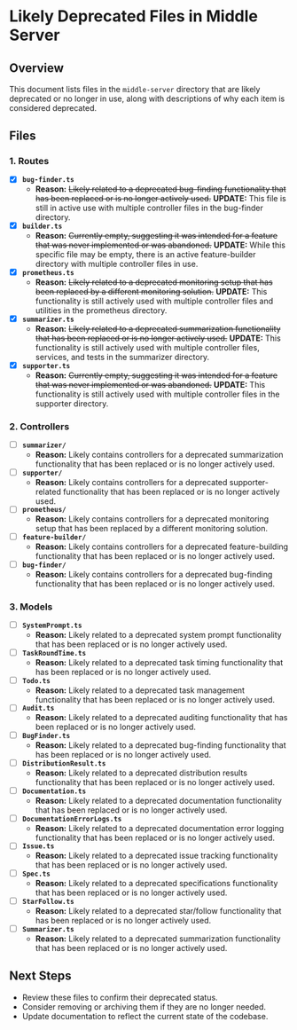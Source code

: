 # Likely Deprecated Files in Middle Server

## Overview
This document lists files in the `middle-server` directory that are likely deprecated or no longer in use, along with descriptions of why each item is considered deprecated.

## Files

### 1. **Routes**
- [x] **`bug-finder.ts`**
  - **Reason:** ~~Likely related to a deprecated bug-finding functionality that has been replaced or is no longer actively used.~~ **UPDATE:** This file is still in active use with multiple controller files in the bug-finder directory.
- [x] **`builder.ts`**
  - **Reason:** ~~Currently empty, suggesting it was intended for a feature that was never implemented or was abandoned.~~ **UPDATE:** While this specific file may be empty, there is an active feature-builder directory with multiple controller files in use.
- [x] **`prometheus.ts`**
  - **Reason:** ~~Likely related to a deprecated monitoring setup that has been replaced by a different monitoring solution.~~ **UPDATE:** This functionality is still actively used with multiple controller files and utilities in the prometheus directory.
- [x] **`summarizer.ts`**
  - **Reason:** ~~Likely related to a deprecated summarization functionality that has been replaced or is no longer actively used.~~ **UPDATE:** This functionality is still actively used with multiple controller files, services, and tests in the summarizer directory.
- [x] **`supporter.ts`**
  - **Reason:** ~~Currently empty, suggesting it was intended for a feature that was never implemented or was abandoned.~~ **UPDATE:** This functionality is still actively used with multiple controller files in the supporter directory.

### 2. **Controllers**
- [ ] **`summarizer/`**
  - **Reason:** Likely contains controllers for a deprecated summarization functionality that has been replaced or is no longer actively used.
- [ ] **`supporter/`**
  - **Reason:** Likely contains controllers for a deprecated supporter-related functionality that has been replaced or is no longer actively used.
- [ ] **`prometheus/`**
  - **Reason:** Likely contains controllers for a deprecated monitoring setup that has been replaced by a different monitoring solution.
- [ ] **`feature-builder/`**
  - **Reason:** Likely contains controllers for a deprecated feature-building functionality that has been replaced or is no longer actively used.
- [ ] **`bug-finder/`**
  - **Reason:** Likely contains controllers for a deprecated bug-finding functionality that has been replaced or is no longer actively used.

### 3. **Models**
- [ ] **`SystemPrompt.ts`**
  - **Reason:** Likely related to a deprecated system prompt functionality that has been replaced or is no longer actively used.
- [ ] **`TaskRoundTime.ts`**
  - **Reason:** Likely related to a deprecated task timing functionality that has been replaced or is no longer actively used.
- [ ] **`Todo.ts`**
  - **Reason:** Likely related to a deprecated task management functionality that has been replaced or is no longer actively used.
- [ ] **`Audit.ts`**
  - **Reason:** Likely related to a deprecated auditing functionality that has been replaced or is no longer actively used.
- [ ] **`BugFinder.ts`**
  - **Reason:** Likely related to a deprecated bug-finding functionality that has been replaced or is no longer actively used.
- [ ] **`DistributionResult.ts`**
  - **Reason:** Likely related to a deprecated distribution results functionality that has been replaced or is no longer actively used.
- [ ] **`Documentation.ts`**
  - **Reason:** Likely related to a deprecated documentation functionality that has been replaced or is no longer actively used.
- [ ] **`DocumentationErrorLogs.ts`**
  - **Reason:** Likely related to a deprecated documentation error logging functionality that has been replaced or is no longer actively used.
- [ ] **`Issue.ts`**
  - **Reason:** Likely related to a deprecated issue tracking functionality that has been replaced or is no longer actively used.
- [ ] **`Spec.ts`**
  - **Reason:** Likely related to a deprecated specifications functionality that has been replaced or is no longer actively used.
- [ ] **`StarFollow.ts`**
  - **Reason:** Likely related to a deprecated star/follow functionality that has been replaced or is no longer actively used.
- [ ] **`Summarizer.ts`**
  - **Reason:** Likely related to a deprecated summarization functionality that has been replaced or is no longer actively used.

## Next Steps
- Review these files to confirm their deprecated status.
- Consider removing or archiving them if they are no longer needed.
- Update documentation to reflect the current state of the codebase. 